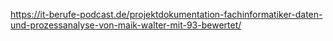 https://it-berufe-podcast.de/projektdokumentation-fachinformatiker-daten-und-prozessanalyse-von-maik-walter-mit-93-bewertet/